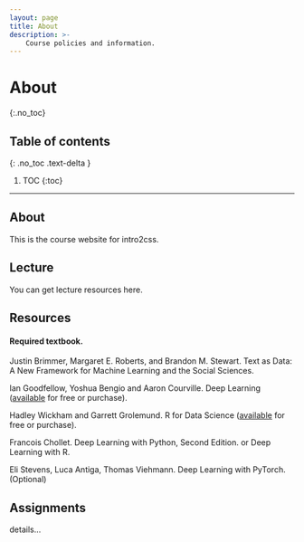 ```yaml
---
layout: page
title: About
description: >-
    Course policies and information.
---
```


# About
{:.no_toc}

## Table of contents
{: .no_toc .text-delta }

1. TOC
{:toc}

---

## About

This is the course website for intro2css.

## Lecture

You can get lecture resources here.

## Resources


#### Required textbook. 

Justin Brimmer, Margaret E. Roberts, and Brandon M. Stewart. Text as Data: A New Framework for Machine Learning and the Social Sciences.

Ian Goodfellow, Yoshua Bengio and Aaron Courville. Deep Learning ([available](https://www.deeplearningbook.org/) for free or purchase).

Hadley Wickham and Garrett Grolemund. R for Data Science ([available](https://r4ds.had.co.nz/) for free or purchase).

Francois Chollet. Deep Learning with Python, Second Edition. or Deep Learning with R.

Eli Stevens, Luca Antiga, Thomas Viehmann. Deep Learning with PyTorch. (Optional)

## Assignments

details...
